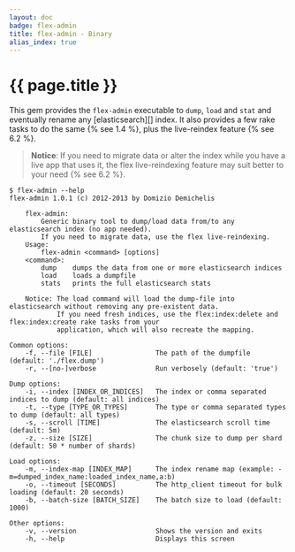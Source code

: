 ```yaml
---
layout: doc
badge: flex-admin
title: flex-admin - Binary
alias_index: true
---
```


# {{ page.title }}

This gem provides the `flex-admin` executable  to `dump`, `load` and `stat` and eventually rename any [elasticsearch][] index. It also provides a few rake tasks to do the same {% see 1.4 %}, plus the live-reindex feature {% see 6.2 %}.

> __Notice__: If you need to migrate data or alter the index while you have a live app that uses it, the flex live-reindexing feature may suit better to your need {% see 6.2 %}.

    $ flex-admin --help
    flex-admin 1.0.1 (c) 2012-2013 by Domizio Demichelis

        flex-admin:
            Generic binary tool to dump/load data from/to any elasticsearch index (no app needed).
            If you need to migrate data, use the flex live-reindexing.
        Usage:
            flex-admin <command> [options]
        <command>:
            dump    dumps the data from one or more elasticsearch indices
            load    loads a dumpfile
            stats   prints the full elasticsearch stats

        Notice: The load command will load the dump-file into elasticsearch without removing any pre-existent data.
                If you need fresh indices, use the flex:index:delete and flex:index:create rake tasks from your
                application, which will also recreate the mapping.

    Common options:
        -f, --file [FILE]                The path of the dumpfile (default: './flex.dump')
        -r, --[no-]verbose               Run verbosely (default: 'true')

    Dump options:
        -i, --index [INDEX_OR_INDICES]   The index or comma separated indices to dump (default: all indices)
        -t, --type [TYPE_OR_TYPES]       The type or comma separated types to dump (default: all types)
        -s, --scroll [TIME]              The elasticsearch scroll time (default: 5m)
        -z, --size [SIZE]                The chunk size to dump per shard (default: 50 * number of shards)

    Load options:
        -m, --index-map [INDEX_MAP]      The index rename map (example: -m=dumped_index_name:loaded_index_name,a:b)
        -o, --timeout [SECONDS]          The http_client timeout for bulk loading (default: 20 seconds)
        -b, --batch-size [BATCH_SIZE]    The batch size to load (default: 1000)

    Other options:
        -v, --version                    Shows the version and exits
        -h, --help                       Displays this screen
